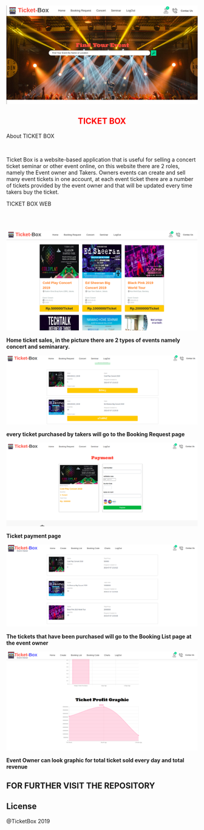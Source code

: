 <p align="center"><img src="https://raw.githubusercontent.com/RezaNum1/ticketbox/master/public/assets/images/ticketbox1.png"></p>

<H2 align="center" style="color:red">
TICKET BOX
</H2>

<p text-weight:bold>About TICKET BOX</p><br>

Ticket Box is a website-based application that is useful for selling a concert ticket seminar or other event online, on this website there are 2 roles, namely the Event owner and Takers. Owners events can create and sell many event tickets in one account, at each event ticket there are a number of tickets provided by the event owner and that will be updated every time takers buy the ticket.
<br>
<p text-weight:bold>TICKET BOX WEB</p><br>
<br>
<p align="center">
<img src="https://raw.githubusercontent.com/RezaNum1/ticketbox/master/public/assets/images/ticket2.png"></p>

<p style="font-weight:bold">Home ticket sales, in the picture there are 2 types of events namely concert and seminarary.</p>

<p align="center"><img src="https://raw.githubusercontent.com/RezaNum1/ticketbox/master/public/assets/images/ticket6.png"></p>

<p style="font-weight:bold">every ticket purchased by takers will go to the Booking Request page</p>


<p align="center"><img src="https://raw.githubusercontent.com/RezaNum1/ticketbox/master/public/assets/images/ticket4.png" ></p>

<p style="font-weight:bold">Ticket payment page</p>

<p align="center"><img src="https://raw.githubusercontent.com/RezaNum1/ticketbox/master/public/assets/images/ticket9.png" ></p>

<p style="font-weight:bold">The tickets that have been purchased will go to the Booking List page at the event owner</p>

<p align="center"><img src="https://raw.githubusercontent.com/RezaNum1/ticketbox/master/public/assets/images/ticket8.png" ></p>

<p style="font-weight:bold">Event Owner can look graphic for total ticket sold every day and total revenue</p>


## FOR FURTHER VISIT THE REPOSITORY 

## License

@TicketBox 2019
